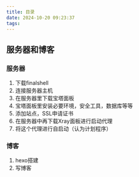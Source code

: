 ```yaml
---
title: 目录
date: 2024-10-20 09:23:37
tags:
---
```

## 服务器和博客

### 服务器

1. 下载finalshell
2. 连接服务器主机
3. 在服务器里下载宝塔面板
4. 宝塔面板里安装必要环境，安全工具，数据库等等
5. 添加站点，SSL申请证书
6. 在服务器中再下载Xray面板进行启动代理
7. 将这个代理进行自启动（认为计划程序）


### 博客

1. hexo搭建
2. 写博客
